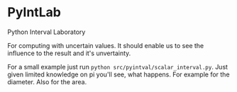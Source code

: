 # PyIntLab

Python Interval Laboratory

For computing with uncertain values.
It should enable us to see the influence to the result and it's unvertainty.

For a small example just run `python src/pyintval/scalar_interval.py`.
Just given limited knowledge on pi you'll see, what happens.
For example for the diameter. Also for the area.
